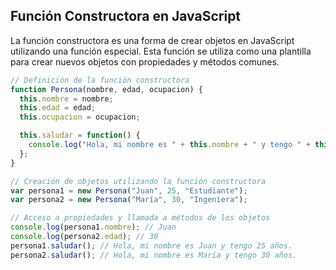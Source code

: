 ## Función Constructora en JavaScript

La función constructora es una forma de crear objetos en JavaScript utilizando una función especial. Esta función se utiliza como una plantilla para crear nuevos objetos con propiedades y métodos comunes.

```javascript
// Definición de la función constructora
function Persona(nombre, edad, ocupacion) {
  this.nombre = nombre;
  this.edad = edad;
  this.ocupacion = ocupacion;

  this.saludar = function() {
    console.log("Hola, mi nombre es " + this.nombre + " y tengo " + this.edad + " años.");
  };
}

// Creación de objetos utilizando la función constructora
var persona1 = new Persona("Juan", 25, "Estudiante");
var persona2 = new Persona("María", 30, "Ingeniera");

// Acceso a propiedades y llamada a métodos de los objetos
console.log(persona1.nombre); // Juan
console.log(persona2.edad); // 30
persona1.saludar(); // Hola, mi nombre es Juan y tengo 25 años.
persona2.saludar(); // Hola, mi nombre es María y tengo 30 años.
